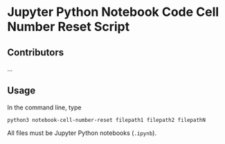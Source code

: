 # Jupyter Python Notebook Code Cell Number Reset Script

## Contributors
...

## Usage
In the command line, type
```
python3 notebook-cell-number-reset filepath1 filepath2 filepathN
```
All files must be Jupyter Python notebooks (`.ipynb`).
